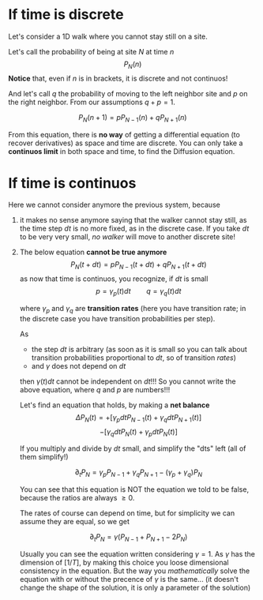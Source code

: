 # If time is discrete
Let's consider a 1D walk where you cannot stay still on a site.

Let's call the probability of being at site $N$ at time $n$
$$P_N(n)$$
**Notice** that, even if $n$ is in brackets, it is discrete and not continuos!

And let's call $q$ the probability of moving to the left neighbor site and $p$ on the right neighbor.
From our assumptions $q+p = 1$.

$$P_N(n+1) = pP_{N-1}(n) + qP_{N+1}(n)$$

From this equation, there is **no way** of getting a differential equation (to recover derivatives) as space and time are discrete.
You can only take a **continuos limit** in both space and time, to find the Diffusion equation.

# If time is continuos
Here we cannot consider anymore the previous system, because
1) it makes no sense anymore saying that the walker cannot stay still, as the time step $dt$ is no more fixed, as in the discrete case.
If you take $dt$ to be very very small, _no walker_ will move to another discrete site!

2) The below equation **cannot be true anymore**
    $$P_N(t+dt) = pP_{N-1}(t+dt) + qP_{N+1}(t+dt)$$
    as now that time is continuos, you recognize, if $dt$ is small 
    $$p=\gamma_p(t) dt \qquad q = \gamma_q(t) dt$$

    where $\gamma_p$ and $\gamma_q$ are **transition rates** (here you have transition rate; in the discrete case you have transition probabilities per step).

    As 
    - the step $dt$ is arbitrary (as soon as it is small so you can talk about transition probabilities proportional to $dt$, so of transition _rates_)
    - and $\gamma$ does not depend on $dt$
    
    then $\gamma(t)dt$ cannot be independent on $dt$!!!
    So you cannot write the above equation, where $q$ and $p$ are numbers!!!

    Let's find an equation that holds, by making a **net balance**
    $$\Delta P_N(t) = +[\gamma_pdtP_{N-1}(t)+\gamma_qdtP_{N+1}(t)]$$
    $$- [\gamma_qdtP_{N}(t)+\gamma_pdtP_{N}(t)]$$

    If you multiply and divide by $dt$ small, and simplify the "dts" left (all of them simplify!)

    $$\partial_t P_N = \gamma_pP_{N-1}+\gamma_qP_{N+1}-(\gamma_p+\gamma_q)P_{N}$$

    You can see that this equation is NOT the equation we told to be false, because the ratios are always $\geq 0$.

    The rates of course can depend on time, but for simplicity we can assume they are equal, so we get

    $$\partial_t P_N = \gamma (P_{N-1}+P_{N+1}-2P_{N})$$

    Usually you can see the equation written considering $\gamma = 1$.
    As $\gamma$ has the dimension of $[1/T]$, by making this choice you loose dimensional consistency in the equation.
    But the way you _mathematically_ solve the equation with or without the precence of $\gamma$ is the same... (it doesn't change the shape of the solution, it is only a parameter of the solution)